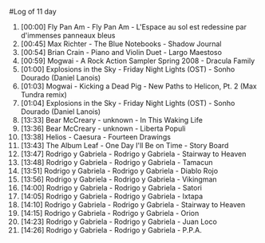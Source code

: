 #Log of 11 day

1. [00:00] Fly Pan Am - Fly Pan Am - L'Espace au sol est redessine par d'immenses panneaux bleus
1. [00:45] Max Richter - The Blue Notebooks - Shadow Journal
1. [00:54] Brian Crain - Piano and Violin Duet - Largo Maestoso
1. [00:59] Mogwai - A Rock Action Sampler Spring 2008 - Dracula Family
1. [01:00] Explosions in the Sky - Friday Night Lights (OST) - Sonho Dourado (Daniel Lanois)
1. [01:03] Mogwai - Kicking a Dead Pig - New Paths to Helicon, Pt. 2 (Max Tundra remix)
1. [01:04] Explosions in the Sky - Friday Night Lights (OST) - Sonho Dourado (Daniel Lanois)
1. [13:33] Bear McCreary - unknown - In This Waking Life
1. [13:36] Bear McCreary - unknown - Liberta Populi
1. [13:38] Helios - Caesura - Fourteen Drawings
1. [13:43] The Album Leaf - One Day I'll Be on Time - Story Board
1. [13:47] Rodrigo y Gabriela - Rodrigo y Gabriela - Stairway to Heaven
1. [13:48] Rodrigo y Gabriela - Rodrigo y Gabriela - Tamacun
1. [13:51] Rodrigo y Gabriela - Rodrigo y Gabriela - Diablo Rojo
1. [13:56] Rodrigo y Gabriela - Rodrigo y Gabriela - Vikingman
1. [14:00] Rodrigo y Gabriela - Rodrigo y Gabriela - Satori
1. [14:05] Rodrigo y Gabriela - Rodrigo y Gabriela - Ixtapa
1. [14:10] Rodrigo y Gabriela - Rodrigo y Gabriela - Stairway to Heaven
1. [14:15] Rodrigo y Gabriela - Rodrigo y Gabriela - Orion
1. [14:23] Rodrigo y Gabriela - Rodrigo y Gabriela - Juan Loco
1. [14:26] Rodrigo y Gabriela - Rodrigo y Gabriela - P.P.A.
